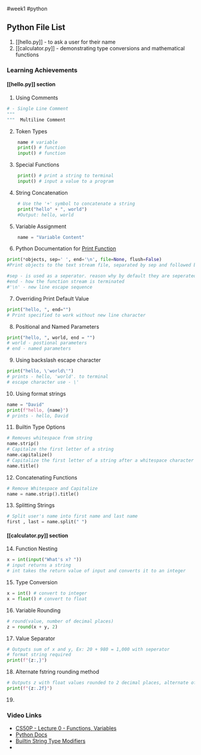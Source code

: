 #week1 #python 
## Python File List

1. [[hello.py]] - to ask a user for their name
2. [[calculator.py]] - demonstrating type conversions and mathematical functions

### Learning Achievements

#### [[hello.py]] section

1. Using Comments

``` python
# - Single Line Comment
"""
"""  Multiline Comment
```

2. Token Types

``` python
	name # variable 
	print() # function 
	input() # function
```
3.  Special Functions 

``` python
	print() # print a string to terminal 
	input() # input a value to a program
```

4.  String Concatenation

``` python
	# Use the '+' symbol to concatenate a string 
	print("hello" + ", world")
	#Output: hello, world
```

5. Variable Assignment 

``` python
	name = "Variable Content"
```

6.  Python Documentation for [Print Function](https://docs.python.org/3/library/functions.html#print)

``` python
print(*objects, sep=' ', end='\n', file=None, flush=False)
#Print objects to the text stream file, separated by sep and followed by end. sep, end, file, and flush, if present, must be given as keyword arguments.

#sep - is used as a seperator. reason why by default they are seperated by a single space 
#end - how the function stream is terminated
#'\n' - new line escape sequence
```

7.  Overriding Print Default Value
```python 
print("hello, ", end="")
# Print specified to work without new line character
```

8. Positional and Named Parameters
```python 
print("hello, ", world, end = "")
# world - postional parameters
# end - named parameters
```
9.  Using backslash escape character
```python 
print("hello, \'world\'")
# prints - hello, 'world'. to terminal 
# escape character use - \'
```
10.  Using format strings 
```python
name = "David"
print(f"hello, {name}")
# prints - hello, David
```

11.  Builtin Type Options
```python 
# Removes whitespace from string 
name.strip()
# Capitalze the first letter of a string 
name.capitalize()
# Capitalize the first letter of a string after a whitespace character 
name.title()
```
	
12.  Concatenating Functions 
```python 
# Remove Whitespace and Capitalize 
name = name.strip().title()
```
13.  Splitting Strings
```python
# Split user's name into first name and last name 
first , last = name.split(" ")

```

#### [[calculator.py]] section
14.  Function Nesting 
```python 
x = int(input("What's x? "))
# input returns a string 
# int takes the return value of input and converts it to an integer
```
15. Type Conversion
```python 
x = int() # convert to integer 
x = float() # convert to float 
```
16.  Variable Rounding 
```python 
# round(value, number of decimal places)
z = round(x + y, 2)
```
17.  Value Separator
```python 
# Outputs sum of x and y, Ex: 20 + 980 = 1,000 with seperator
# format string required 
print(f"{z:,}")
```
18.  Alternate fstring rounding method 
```python
# Outputs z with float values rounded to 2 decimal places, alternate of round function()
print(f"{z:.2f}")
```
19. 

### Video Links
- [CS50P - Lecture 0 - Functions, Variables](https://www.youtube.com/watch?v=JP7ITIXGpHk&t=842s)
- [Python Docs](https://docs.python.org)
- [Builtin String Type Modifiers](https://docs.python.org/3/library/stdtypes.html#string-methods)
- 

